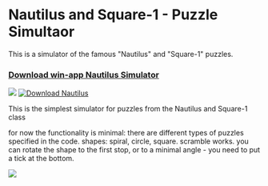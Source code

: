 # Nautilus and Square-1 - Puzzle Simultaor
This is a simulator of the famous "Nautilus" and "Square-1" puzzles. 

### **<a href="https://sourceforge.net/projects/nautiluspuzzle/files/latest/download">Download win-app Nautilus Simulator</a>** 
![](https://i.imgur.com/Z9xLTeo.png)
[![Download Nautilus](https://a.fsdn.com/con/app/sf-download-button)](https://sourceforge.net/projects/nautiluspuzzle/files/latest/download)

This is the simplest simulator for puzzles from the Nautilus and Square-1 class

for now the functionality is minimal: there are different types of puzzles specified in the code. shapes: spiral, circle, square. scramble works.
you can rotate the shape to the first stop, or to a minimal angle - you need to put a tick at the bottom.

![](https://i.imgur.com/uIi4CYq.gif)
